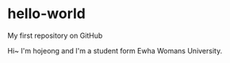 # hello-world
My first repository on GitHub

Hi~ I'm hojeong and I'm a student form Ewha Womans University.
